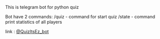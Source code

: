 This is telegram bot for python quiz

Bot have 2 commands:
/quiz - command for start quiz
/state - command print statistics of all players

link : [@QuizItsEz_bot](https://t.me/QuizItsEz_bot)
